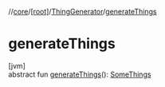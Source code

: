 //[core](../../../index.md)/[[root]](../index.md)/[ThingGenerator](index.md)/[generateThings](generate-things.md)

# generateThings

[jvm]\
abstract fun [generateThings](generate-things.md)(): [SomeThings](../index.md#617712201%2FClasslikes%2F1993759854)

